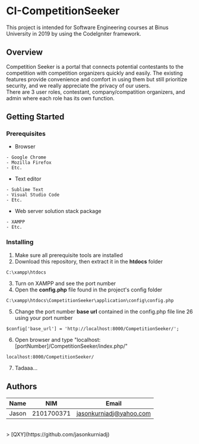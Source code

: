 # CI-CompetitionSeeker
This project is intended for Software Engineering courses at Binus University in 2019 by using the CodeIgniter framework.

## Overview
Competition Seeker is a portal that connects potential contestants to the competition with competition organizers quickly and easily.
The existing features provide convenience and comfort in using them but still prioritize security, and we really appreciate the privacy of our users.<br/>
There are 3 user roles, contestant, company/compatition organizers, and admin where each role has its own function.

## Getting Started 
### Prerequisites
- Browser
```
- Google Chrome
- Mozilla Firefox
- Etc.
```
- Text editor
```
- Sublime Text
- Visual Studio Code
- Etc.
```
- Web server solution stack package
```
- XAMPP
- Etc.
```

### Installing
1. Make sure all prerequisite tools are installed
2. Download this repository, then extract it in the __htdocs__ folder
```
C:\xampp\htdocs
```
3. Turn on XAMPP and see the port number
4. Open the __config.php__ file found in the project's config folder
```
C:\xampp\htdocs\CompetitionSeeker\application\config\config.php
```
5. Change the port number __base url__ contained in the config.php file line 26 using your port number
```
$config['base_url'] = 'http://localhost:8000/CompetitionSeeker/';
```
6. Open browser and type "localhost:[portNumber]/CompetitionSeeker/index.php/"
```
localhost:8000/CompetitionSeeker/
``` 
7. Tadaaa...

## Authors
| Name | NIM | Email |
| --- | --- | --- |
| Jason | 2101700371 | [jasonkurniadj@yahoo.com](mailto:jasonkurniadj@yahoo.com?subject=[GitHub]CI-CompetitionSeeker)

<br/>
> [QXY](https://github.com/jasonkurniadj)
